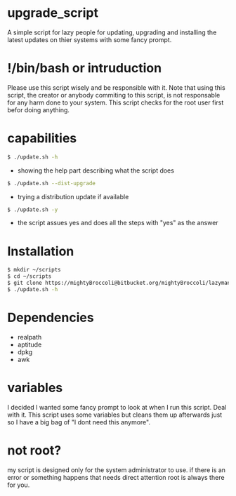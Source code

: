 # upgrade_script
A simple script for lazy people for updating, upgrading and installing the latest updates on thier systems with some fancy prompt.

# !/bin/bash or intruduction
Please use this script wisely and be responsible with it. Note that using this script, the creator or anybody commiting to this script, is not responsable for any harm done to your system. This script checks for the root user first befor doing anything.

# capabilities
```sh
$ ./update.sh -h
```
- showing the help part describing what the script does

```sh
$ ./update.sh --dist-upgrade
```
- trying a distribution update if available

```sh
$ ./update.sh -y
```
- the script assues yes and does all the steps with "yes" as the answer
# Installation
```sh
$ mkdir ~/scripts
$ cd ~/scripts
$ git clone https://mightyBroccoli@bitbucket.org/mightyBroccoli/lazymanupdatescript.git
$ ./update.sh -h
```

# Dependencies
- realpath
- aptitude
- dpkg
- awk

# variables
I decided I wanted some fancy prompt to look at when I run this script. Deal with it. This script uses some variables but cleans them up afterwards just so I have a big bag of "I dont need this anymore".

# not root?
my script is designed only for the system administrator to use. if there is an error or something happens that needs direct attention root is always there for you.